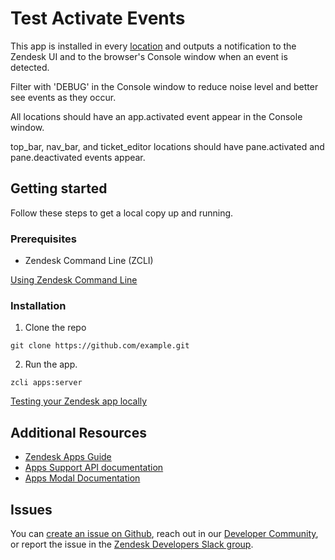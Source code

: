 # Test Activate Events

This app is installed in every [location](https://developer.zendesk.com/api-reference/apps/apps-support-api/introduction/) and outputs a notification to the Zendesk UI and to the browser's Console window when an event is detected.

Filter with 'DEBUG' in the Console window to reduce noise level and better see events as they occur.

All locations should have an app.activated event appear in the Console window.

top_bar, nav_bar, and ticket_editor locations should have pane.activated and pane.deactivated events appear.

## Getting started

Follow these steps to get a local copy up and running.

### Prerequisites

- Zendesk Command Line (ZCLI)

[Using Zendesk Command Line](https://developer.zendesk.com/documentation/apps/app-developer-guide/zcli/#installing-and-updating-zcli)

### Installation

1. Clone the repo

```
git clone https://github.com/example.git
```

2. Run the app.

```
zcli apps:server
```

[Testing your Zendesk app locally](https://developer.zendesk.com/documentation/apps/app-developer-guide/zcli/#testing-your-zendesk-app-locally)

<!-- Links to relevant resources such as help center articles or dev docs -->

## Additional Resources

- [Zendesk Apps Guide](https://developer.zendesk.com/documentation/apps/)
- [Apps Support API documentation](https://developer.zendesk.com/api-reference/apps/apps-support-api/introduction/)
- [Apps Modal Documentation](https://developer.zendesk.com/api-reference/apps/apps-support-api/modal/)

<!-- Issue reporting with link to repo issues page -->

## Issues

You can [create an issue on Github](https://github.com/zendesk/example/issues/new),
reach out in our [Developer Community](https://support.zendesk.com/hc/en-us/community/topics),
or report the issue in the [Zendesk Developers Slack group](https://docs.google.com/forms/d/e/1FAIpQLScm_rDLWwzWnq6PpYWFOR_PwMaSBcaFft-1pYornQtBGAaiJA/viewform).
